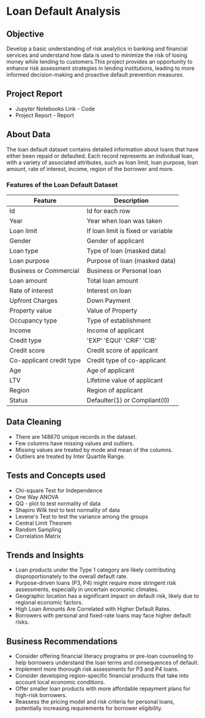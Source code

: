 # Loan Default Analysis
## Objective
Develop a basic understanding of risk analytics in banking and financial services and understand how data is used to minimize the risk of losing money while lending to customers.This project provides an opportunity to enhance risk assessment strategies in lending institutions, leading to more informed decision-making and proactive default prevention measures.
## Project Report
- Jupyter Notebooks Link - Code
- Project Report - Report
## About Data
The loan default dataset contains detailed information about loans that have either been repaid or defaulted. Each record represents an individual loan, with a variety of associated attributes, such as loan limit, loan purpose, loan amount, rate of interest, income, region of the borrower and more.

### Features of the Loan Default Dataset
| Feature                      | Description |
| -----------                  | ----------- |
| Id                           | Id for each row |
| Year                         | Year when loan was taken|
| Loan limit                   | If loan limit is fixed or variable|
| Gender                       | Gender of applicant|
| Loan type                    | Type of loan (masked data)|
| Loan purpose                 | Purpose of loan (masked data)|
| Business or Commercial       | Business or Personal loan|
| Loan amount                  | Total loan amount       |
| Rate of interest             | Interest on loan        |
| Upfront Charges              | Down Payment       |
| Property value               | Value of Property        |
| Occupancy type               | Type of establishment       |
| Income                       | Income of applicant              |
| Credit type                  | 'EXP' 'EQUI' 'CRIF' 'CIB'      |
| Credit score                 | Credit score of applicant        |
| Co-applicant credit type     | Credit type of co-applicant       |
| Age                          | Age of applicant        |
| LTV                          | Lifetime value of applicant       |
| Region                       | Region of applicant        |
| Status                       | Defaulter(1) or Compliant(0)        |

## Data Cleaning

- There are 148670 unique records in the dataset.
- Few columns have missing values and outliers.
- Missing values are treated by mode and mean of the columns.
- Outliers are treated by Inter Quartile Range.

## Tests and Concepts used

- Chi-square Test for Independence
- One Way ANOVA
- QQ - plot to test normality of data
- Shapiro Wilk test to test normality of data
- Levene's Test to test the variance among the groups
- Central Limit Theorem
- Random Sampling
- Correlation Matrix

## Trends and Insights

- Loan products under the Type 1 category are likely contributing disproportionately to the overall default rate.
- Purpose-driven loans (P3, P4) might require more stringent risk assessments, especially in uncertain economic climates.
- Geographic location has a significant impact on default risk, likely due to regional economic factors.
- High Loan Amounts Are Correlated with Higher Default Rates.
- Borrowers with personal and fixed-rate loans may face higher default risks.

## Business Recommendations

- Consider offering financial literacy programs or pre-loan counseling to help borrowers understand the loan terms and consequences of default.
- Implement more thorough risk assessments for P3 and P4 loans.
- Consider developing region-specific financial products that take into account local economic conditions.
- Offer smaller loan products with more affordable repayment plans for high-risk borrowers.
- Reassess the pricing model and risk criteria for personal loans, potentially increasing requirements for borrower eligibility.
